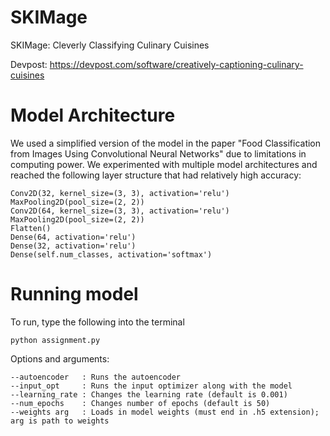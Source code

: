 # SKIMage

SKIMage: Cleverly Classifying Culinary Cuisines

Devpost: https://devpost.com/software/creatively-captioning-culinary-cuisines

# Model Architecture

We used a simplified version of the model in the paper "Food Classification from Images Using Convolutional Neural Networks" due to limitations in computing power. We experimented with multiple model architectures and reached the following layer structure that had relatively high accuracy:

```
Conv2D(32, kernel_size=(3, 3), activation='relu')
MaxPooling2D(pool_size=(2, 2))
Conv2D(64, kernel_size=(3, 3), activation='relu')
MaxPooling2D(pool_size=(2, 2))
Flatten()
Dense(64, activation='relu')
Dense(32, activation='relu')
Dense(self.num_classes, activation='softmax')
```

# Running model

To run, type the following into the terminal

```
python assignment.py
```

Options and arguments:

```
--autoencoder   : Runs the autoencoder
--input_opt     : Runs the input optimizer along with the model
--learning_rate : Changes the learning rate (default is 0.001)
--num_epochs    : Changes number of epochs (default is 50)
--weights arg   : Loads in model weights (must end in .h5 extension); arg is path to weights
```
